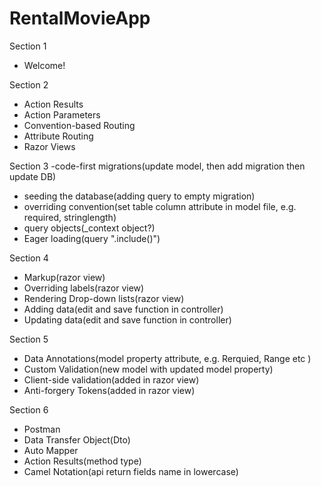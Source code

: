 # RentalMovieApp

Section 1
- Welcome!

Section 2
- Action Results
- Action Parameters
- Convention-based Routing
- Attribute Routing
- Razor Views

Section 3
-code-first migrations(update model, then add migration then update DB)
- seeding the database(adding query to empty migration)
- overriding convention(set table column attribute in model file, e.g. required, stringlength)
- query objects(_context object?)
- Eager loading(query ".include()")

Section 4
- Markup(razor view)
- Overriding labels(razor view)
- Rendering Drop-down lists(razor view)
- Adding data(edit and save function in controller)
- Updating data(edit and save function in controller)

Section 5
- Data Annotations(model property attribute, e.g. Rerquied, Range etc  )
- Custom Validation(new model with updated model property)
- Client-side validation(added in razor view)
- Anti-forgery Tokens(added in razor view)

Section 6
- Postman
- Data Transfer Object(Dto)
- Auto Mapper
- Action Results(method type)
- Camel Notation(api return fields name in lowercase)